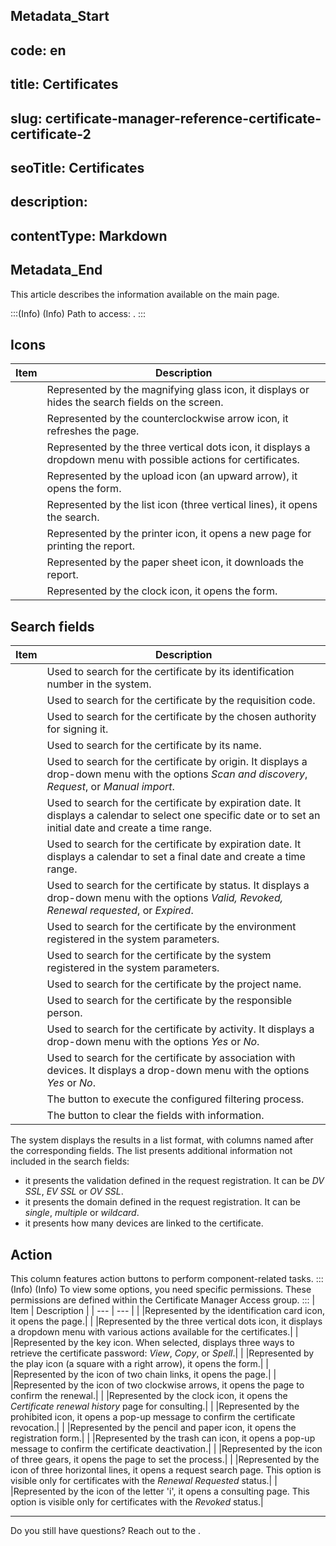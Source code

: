 ## Metadata_Start 
## code: en
## title: Certificates 
## slug: certificate-manager-reference-certificate-certificate-2 
## seoTitle: Certificates 
## description:  
## contentType: Markdown 
## Metadata_End
This article describes the information available on the  main page.

:::(Info) (Info)
Path to access: .
:::

## Icons

| Item | Description |
| --- | --- |
|  |Represented by the magnifying glass icon, it displays or hides the search fields on the screen.|
|  |Represented by the counterclockwise arrow icon, it refreshes the page.|
|  |Represented by the three vertical dots icon, it displays a dropdown menu with possible actions for certificates.|
|  |Represented by the upload icon (an upward arrow), it opens the  form.| 
|  |Represented by the list icon (three vertical lines), it opens the  search.| 
|  |Represented by the printer icon, it opens a new page for printing the report.|
|  |Represented by the paper sheet icon, it downloads the report.|
|  |Represented by the clock icon, it opens the  form.|

## Search fields

| Item | Description |
| --- | --- |
|  |Used to search for the certificate by its identification number in the system.|
|  |Used to search for the certificate by the requisition code.|
|  |Used to search for the certificate by the chosen authority for signing it.| 
|  |Used to search for the certificate by its name. |
|  |Used to search for the certificate by origin. It displays a drop-down menu with the options *Scan and discovery*, *Request*, or *Manual import*. |
|  |Used to search for the certificate by expiration date. It displays a calendar to select one specific date or to set an initial date and create a time range.|
|  |Used to search for the certificate by expiration date. It displays a calendar to set a final date and create a time range.|
|  |Used to search for the certificate by status. It displays a drop-down menu with the options *Valid, Revoked, Renewal requested*, or *Expired*.|
|  |Used to search for the certificate by the environment registered in the system parameters. |
|  |Used to search for the certificate by the system registered in the system parameters.|
|  |Used to search for the certificate by the project name. |
|  |Used to search for the certificate by the responsible person. |
|  |Used to search for the certificate by activity. It displays a drop-down menu with the options *Yes* or *No*. |
|  |Used to search for the certificate by association with devices. It displays a drop-down menu with the options *Yes* or *No*. |
|  |The button to execute the configured filtering process.|
|  |The button to clear the fields with information.|

The system displays the results in a list format, with columns named after the corresponding fields. The list presents additional information not included in the search fields:
*  it presents the validation defined in the request registration. It can be *DV SSL*, *EV SSL* or *OV SSL*.
*  it presents the domain defined in the request registration. It can be *single*, *multiple* or *wildcard*.
*  it presents how many devices are linked to the certificate.


## Action
This column features action buttons to perform component-related tasks.
:::(Info) (Info)
To view some options, you need specific permissions. These permissions are defined within the Certificate Manager Access group.
:::
| Item | Description |
| --- | --- |
|  |Represented by the identification card icon, it opens the  page.|
|  |Represented by the three vertical dots icon, it displays a dropdown menu with various actions available for the certificates.|
|  |Represented by the key icon. When selected, displays three ways to retrieve the certificate password: *View*, *Copy*, or *Spell*.|
|  |Represented by the play icon (a square with a right arrow), it opens the  form.|
|  |Represented by the icon of two chain links, it opens the  page.|
|  |Represented by the icon of two clockwise arrows, it opens the  page to confirm the renewal.|
|  |Represented by the clock icon, it opens the *Certificate renewal history* page for consulting.|
|  |Represented by the prohibited icon, it opens a pop-up message to confirm the certificate revocation.|
|  |Represented by the pencil and paper icon, it opens the  registration form.|
|  |Represented by the trash can icon, it opens a pop-up message to confirm the certificate deactivation.|
|  |Represented by the icon of three gears, it opens the  page to set the process.|
|  |Represented by the icon of three horizontal lines, it opens a request search page. This option is visible only for certificates with the *Renewal Requested* status.|
|  |Represented by the icon of the letter 'i', it opens a consulting page. This option is visible only for certificates with the *Revoked* status.|
***
Do you still have questions? Reach out to the .
